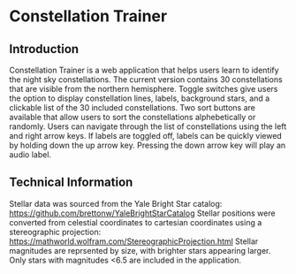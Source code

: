 # Constellation Trainer

## Introduction
Constellation Trainer is a web application that helps users learn to identify the night sky constellations.
The current version contains 30 constellations that are visible from the northern hemisphere.
Toggle switches give users the option to display constellation lines, labels, background stars, and a clickable list of the 30 included constellations. 
Two sort buttons are available that allow users to sort the constellations alphebetically or randomly.
Users can navigate through the list of constellations using the left and right arrow keys.
If labels are toggled off, labels can be quickly viewed by holding down the up arrow key.
Pressing the down arrow key will play an audio label.  

## Technical Information
Stellar data was sourced from the Yale Bright Star catalog: https://github.com/brettonw/YaleBrightStarCatalog
Stellar positions were converted from celestial coordinates to cartesian coordinates using a stereographic projection: https://mathworld.wolfram.com/StereographicProjection.html
Stellar magnitudes are reprsented by size, with brighter stars appearing larger.
Only stars with magnitudes <6.5 are included in the application.








